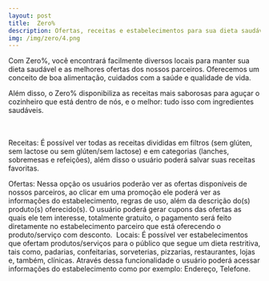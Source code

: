 ```yaml
---
layout: post
title:  Zero%
description: Ofertas, receitas e estabelecimentos para sua dieta saudável num só lugar!
img: /img/zero/4.png
---
```


Com Zero%, você encontrará facilmente diversos locais para manter sua dieta saudável e as melhores ofertas dos nossos parceiros. Oferecemos um conceito de boa alimentação, cuidados com a saúde e qualidade de vida.

Além disso, o Zero% disponibiliza as receitas mais saborosas para aguçar o cozinheiro que está dentro de nós, e o melhor: tudo isso com ingredientes saudáveis.

<div class="img_row">
	<img class="col one" src="{{ site.baseurl }}/img/zero/1.png" alt="" title="example image"/>
	<img class="col one" src="{{ site.baseurl }}/img/zero/2.png" alt="" title="example image"/>
	<img class="col one" src="{{ site.baseurl }}/img/zero/3.png" alt="" title="example image"/>
</div>
<div class="img_row">
	<img class="col three" src="{{ site.baseurl }}/img/zero/5.png" alt="" title="example image"/>
</div>
<br/>
Receitas: É possível ver todas as receitas divididas em filtros (sem glúten, sem lactose ou sem glúten/sem lactose) e em categorias (lanches, sobremesas e refeições), além disso o usuário poderá salvar suas receitas favoritas.

Ofertas: Nessa opção os usuários poderão ver as ofertas disponíveis de nossos parceiros, ao clicar em uma promoção ele poderá ver as informações do estabelecimento, regras de uso, além da descrição do(s) produto(s) oferecido(s). O usuário poderá gerar cupons das ofertas as quais ele tem interesse, totalmente gratuito, o pagamento será feito diretamente no estabelecimento parceiro que está oferecendo o produto/serviço com desconto.
 Locais: É possível ver estabelecimentos que ofertam produtos/serviços para o público que segue um dieta restritiva, tais como, padarias, confeitarias, sorveterias, pizzarias, restaurantes, lojas e, também, clínicas. Através dessa funcionalidade o usuário poderá acessar informações do estabelecimento como por exemplo: Endereço, Telefone.
<div class="img_row">
	<img class="col three" src="{{ site.baseurl }}/img/zero/4.png" alt="" title="example image"/>
</div>